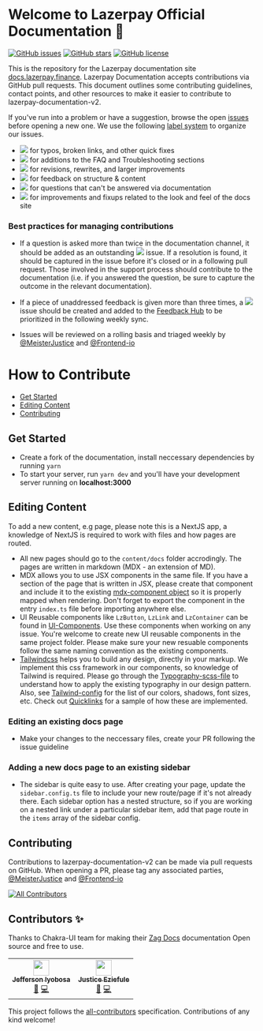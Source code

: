 # Welcome to Lazerpay Official Documentation 👋

[![GitHub issues](https://img.shields.io/github/issues/LazerPay-Finance/Lazerpay-documentation-v2)](https://github.com/LazerPay-Finance/Lazerpay-documentation-v2/issues)
[![GitHub stars](https://img.shields.io/github/stars/LazerPay-Finance/Lazerpay-documentation-v2)](https://github.com/LazerPay-Finance/Lazerpay-documentation-v2/stargazers)
[![GitHub license](https://img.shields.io/github/license/LazerPay-Finance/Lazerpay-documentation-v2)](https://github.com/LazerPay-Finance/Lazerpay-documentation-v2)

This is the repository for the Lazerpay documentation site
[docs.lazerpay.finance][wi]. Lazerpay Documentation accepts contributions via GitHub pull requests. This document outlines some contributing guidelines,
contact points, and other resources to make it easier to contribute to
lazerpay-documentation-v2.

If you've run into a problem or have a suggestion, browse the open [issues][is]
before opening a new one. We use the following [label system][la] to organize
our issues.

- ![][cr] for typos, broken links, and other quick fixes
- ![][tr] for additions to the FAQ and Troubleshooting sections
- ![][im] for revisions, rewrites, and larger improvements
- ![][fe] for feedback on structure & content
- ![][qu] for questions that can't be answered via documentation
- ![][fi] for improvements and fixups related to the look and feel of the docs
  site

### Best practices for managing contributions

- If a question is asked more than twice in the documentation channel, it should be
  added as an outstanding ![][tr] issue. If a resolution is found, it should be
  captured in the issue before it's closed or in a following pull request.
  Those involved in the support process should contribute to the documentation
  (i.e. if you answered the question, be sure to capture the outcome in the
  relevant documentation).

- If a piece of unaddressed feedback is given more than three times, a ![][fe]
  issue should be created and added to the [Feedback Hub][fh] to be prioritized
  in the following weekly sync.

- Issues will be reviewed on a rolling basis and triaged weekly by
  [@MeisterJustice](https://github.com/MeisterJustice) and [@Frontend-io](https://github.com/Frontend-io)

# How to Contribute

- [Get Started](#get-started)
- [Editing Content](#editing-content)
- [Contributing](#contributing)

## Get Started

- Create a fork of the documentation, install neccessary dependencies by running `yarn`
- To start your server, run `yarn dev` and you'll have your development server running on **localhost:3000**

## Editing Content
To add a new content, e.g page, please note this is a NextJS app, a knowledge of NextJS is required to work with files and how pages are routed. 

- All new pages should go to the `content/docs` folder accrodingly. The pages are written in markdown (MDX - an extension of MD). 
- MDX allows you to use JSX components in the same file. If you have a section of the page that is written in JSX, please create that component and include it to the existing [mdx-component object](https://github.com/LazerPay-Finance/Lazerpay-documentation-v2/blob/main/components/mdx-components.tsx) so it is properly mapped when rendering. Don't forget to export the component in the entry `index.ts` file before importing anywhere else.
- UI Reusable components like `LzButton`, `LzLink` and `LzContainer` can be found in [UI-Components](https://github.com/LazerPay-Finance/Lazerpay-documentation-v2/tree/main/components/UI). Use these components when working on any issue. You're welcome to create new UI reusable components in the same project folder. Please make sure your new resuable components follow the same naming convention as the existing components.
- [Tailwindcss](https://tailwindcss.com/) helps you to build any design, directly in your markup. We implement this css framework in our components, so knowledge of Tailwind is required. Please go through the [Typography-scss-file](https://github.com/LazerPay-Finance/Lazerpay-documentation-v2/blob/main/styles/typography.scss) to understand how to apply the existing typography in our design pattern. Also, see [Tailwind-config](https://github.com/LazerPay-Finance/Lazerpay-documentation-v2/blob/main/tailwind.config.js) for the list of our colors, shadows, font sizes, etc. Check out [Quicklinks](https://github.com/LazerPay-Finance/Lazerpay-documentation-v2/blob/main/components/QuickLinks/index.tsx) for a sample of how these are implemented.

### Editing an existing docs page
- Make your changes to the neccessary files, create your PR following the issue guideline

### Adding a new docs page to an existing sidebar
- The sidebar is quite easy to use. After creating your page, update the `sidebar.config.ts` file to include your new route/page if it's not already there. Each sidebar option has a nested structure, so if you are working on a nested link under a particular sidebar item, add that page route in the `items` array of the sidebar config.

## Contributing

Contributions to lazerpay-documentation-v2 can be made via pull requests on GitHub. When opening a PR, please tag any associated parties,
[@MeisterJustice](https://github.com/MeisterJustice) and [@Frontend-io](https://github.com/Frontend-io)

<!-- ALL-CONTRIBUTORS-BADGE:START - Do not remove or modify this section -->

[![All Contributors](https://img.shields.io/badge/all_contributors-1-orange.svg?style=flat-square)](#contributors-)

<!-- ALL-CONTRIBUTORS-BADGE:END -->

## Contributors ✨

Thanks to Chakra-UI team for making their [Zag Docs](https://github.com/chakra-ui/zag-docs) documentation Open source and free to use. 

<!-- ALL-CONTRIBUTORS-LIST:START - Do not remove or modify this section -->
<!-- prettier-ignore-start -->
<!-- markdownlint-disable -->
<table>
  <tr>
    <td align="center"><a href="https://twitter.com/frontend_io"><img src="https://avatars.githubusercontent.com/u/32682002?v=4?s=32" width="32px;" alt=""/><br /><sub><b>Jefferson Iyobosa</b></sub></a><br /><a href="#maintenance-frontend-io" title="Maintenance">🚧</a> <a href="https://github.com/LazerPay-Finance/Lazerpay-documentation-v2/commits?author=Frontend-io" title="Code">💻</a></td>
    <td align="center"><a href="https://twitter.com/i_smell_legit"><img src="https://avatars.githubusercontent.com/u/45321074?s=400&u=9929ba88dae276d142875bcbceec4df462f005d2&v=4" width="32px;" alt=""/><br /><sub><b>Justice Eziefule</b></sub></a><br /><a href="#maintenance-meister" title="Maintenance">🚧</a> <a href="https://github.com/LazerPay-Finance/Lazerpay-documentation-v2/commits?author=MeisterJustice" title="Code">💻</a></td>
  </tr>
</table>

<!-- markdownlint-restore -->
<!-- prettier-ignore-end -->

<!-- ALL-CONTRIBUTORS-LIST:END -->

This project follows the
[all-contributors](https://github.com/all-contributors/all-contributors)
specification. Contributions of any kind welcome!

[cr]: https://img.shields.io/badge/-fixup-critical
[cs]: https://docs.github.com/en/github/authenticating-to-github/managing-commit-signature-verification/signing-commits
[fe]: https://img.shields.io/badge/-feedback-%23DD0BE1
[fh]: https://github.com/LazerPay-Finance/Lazerpay-documentation-v2/projects/1
[fi]: https://img.shields.io/badge/-ui-1d76db
[im]: https://img.shields.io/badge/-improvement-blueviolet
[is]: https://github.com/LazerPay-Finance/Lazerpay-documentation-v2/issues
[la]: https://github.com/LazerPay-Finance/Lazerpay-documentation-v2/labels
[qu]: https://img.shields.io/badge/-question-C0EE59
[tr]: https://img.shields.io/badge/-troubleshooting-%23FBCA04
[wi]: https://docs.lazerpay.finance/home/


